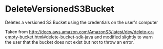 # DeleteVersionedS3Bucket
Deletes a versioned S3 Bucket using the credentials on the user's computer

Taken from http://docs.aws.amazon.com/AmazonS3/latest/dev/delete-or-empty-bucket.html#delete-bucket-sdk-java and modified slightly to warn the user that the bucket does not exist but not to throw an error.
